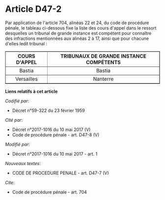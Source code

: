 # Article D47-2

Par application de l'article 704, alinéas 22 et 24, du code de procédure pénale, le tableau ci-dessous fixe la liste des
cours d'appel dans le ressort desquelles un tribunal de grande instance est compétent pour connaître des infractions
mentionnées aux alinéas 2 à 17, ainsi que pour chacune d'elles ledit tribunal :

<table border="1">
  <tbody>
    <tr>
      <th>COURS D'APPEL</th>
      <th>TRIBUNAUX DE GRANDE INSTANCE COMPÉTENTS</th>
    </tr>
    <tr>
      <td align="center">Bastia</td>
      <td align="center">Bastia</td>
    </tr>
    <tr>
      <td align="center">Versailles</td>
      <td align="center">Nanterre</td>
    </tr>
  </tbody>
</table>

**Liens relatifs à cet article**

_Codifié par_:

  - Décret n°59-322 du 23 février 1959

_Cité par_:

  - Décret n°2017-1016 du 10 mai 2017 (V)
  - Code de procédure pénale - art. D47-8 (V)

_Modifié par_:

  - Décret n°2017-1016 du 10 mai 2017 - art. 1

_Nouveaux textes_:

  - CODE DE PROCEDURE PENALE - art. D47-7 (V)

_Cite_:

  - Code de procédure pénale - art. 704
